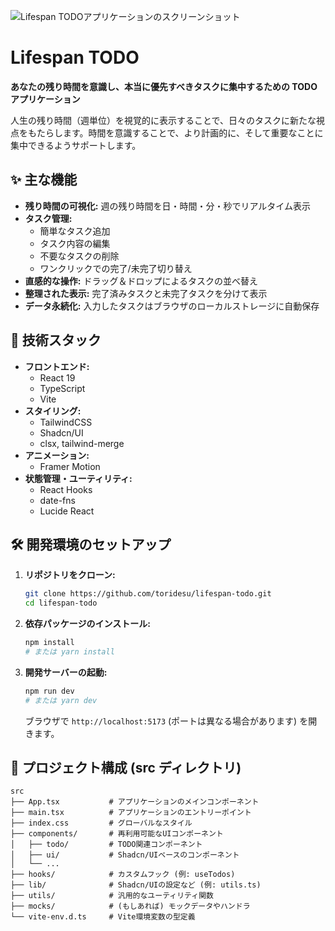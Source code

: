 ![Lifespan TODOアプリケーションのスクリーンショット](https://github.com/user-attachments/assets/180c00e5-4f27-4824-8a82-9963de703fc2)

# Lifespan TODO

**あなたの残り時間を意識し、本当に優先すべきタスクに集中するための TODO アプリケーション**

人生の残り時間（週単位）を視覚的に表示することで、日々のタスクに新たな視点をもたらします。時間を意識することで、より計画的に、そして重要なことに集中できるようサポートします。

## ✨ 主な機能

- **残り時間の可視化:** 週の残り時間を日・時間・分・秒でリアルタイム表示
- **タスク管理:**
  - 簡単なタスク追加
  - タスク内容の編集
  - 不要なタスクの削除
  - ワンクリックでの完了/未完了切り替え
- **直感的な操作:** ドラッグ＆ドロップによるタスクの並べ替え
- **整理された表示:** 完了済みタスクと未完了タスクを分けて表示
- **データ永続化:** 入力したタスクはブラウザのローカルストレージに自動保存

## 🚀 技術スタック

- **フロントエンド:**
  - React 19
  - TypeScript
  - Vite
- **スタイリング:**
  - TailwindCSS
  - Shadcn/UI
  - clsx, tailwind-merge
- **アニメーション:**
  - Framer Motion
- **状態管理・ユーティリティ:**
  - React Hooks
  - date-fns
  - Lucide React

## 🛠️ 開発環境のセットアップ

1.  **リポジトリをクローン:**

    ```bash
    git clone https://github.com/toridesu/lifespan-todo.git
    cd lifespan-todo
    ```

2.  **依存パッケージのインストール:**

    ```bash
    npm install
    # または yarn install
    ```

3.  **開発サーバーの起動:**

    ```bash
    npm run dev
    # または yarn dev
    ```

    ブラウザで `http://localhost:5173` (ポートは異なる場合があります) を開きます。

## 📁 プロジェクト構成 (src ディレクトリ)

```
src
├── App.tsx           # アプリケーションのメインコンポーネント
├── main.tsx          # アプリケーションのエントリーポイント
├── index.css         # グローバルなスタイル
├── components/       # 再利用可能なUIコンポーネント
│   ├── todo/         # TODO関連コンポーネント
│   ├── ui/           # Shadcn/UIベースのコンポーネント
│   └── ...
├── hooks/            # カスタムフック (例: useTodos)
├── lib/              # Shadcn/UIの設定など (例: utils.ts)
├── utils/            # 汎用的なユーティリティ関数
├── mocks/            # (もしあれば) モックデータやハンドラ
└── vite-env.d.ts     # Vite環境変数の型定義
```
